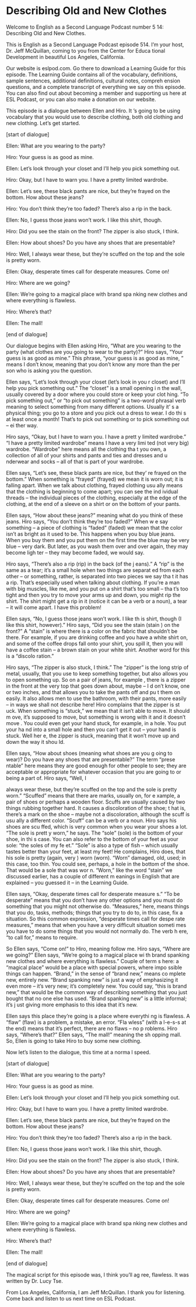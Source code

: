 # Describing Old and New Clothes

Welcome to English as a Second Language Podcast number 5 14: Describing Old and New Clothes.

This is English as a Second Language Podcast episode 514.  I’m your host, Dr. Jeff McQuillan, coming to you from the Center for Educa tional Development in beautiful Los Angeles, California.

Our website is eslpod.com.  Go there to download a Learning Guide for this episode.  The Learning Guide contains all of the vocabulary, definitions, sample sentences, additional definitions, cultural notes, compreh ension questions, and a complete transcript of everything we say on this episode.  You can also find out about becoming a member and supporting us here at ESL  Podcast, or you can also make a donation on our website.

This episode is a dialogue between Ellen and Hiro.  It ’s going to be using vocabulary that you would use to describe clothing, both old clothing and new clothing.  Let’s get started.

[start of dialogue]

Ellen:  What are you wearing to the party?

Hiro:  Your guess is as good as mine.

Ellen:  Let’s look through your closet and I’ll help you pick something out.

Hiro:  Okay, but I have to warn you.  I have a pretty limited wardrobe.

Ellen:  Let’s see, these black pants are nice, but they’re  frayed on the bottom. How about these jeans?

Hiro:  You don’t think they’re too faded?  There’s also  a rip in the back.

Ellen:  No, I guess those jeans won’t work.  I like this shirt, though.

Hiro:  Did you see the stain on the front?  The zipper is also stuck, I think.

Ellen:  How about shoes?  Do you have any shoes that are presentable?

 Hiro:  Well, I always wear these, but they’re scuffed on the top and the sole is pretty worn.

Ellen:  Okay, desperate times call for desperate measures.   Come on!

Hiro:  Where are we going?

Ellen:  We’re going to a magical place with brand spa nking new clothes and where everything is flawless.

Hiro:  Where’s that?

Ellen:  The mall!

[end of dialogue]

Our dialogue begins with Ellen asking Hiro, “What are you wearing to the party (what clothes are you going to wear to the party)?”  Hiro says, “Your guess is as good as mine.”  This phrase, “your guess is as good as mine, ” means I don’t know, meaning that you don’t know any more than the per son who is asking you the question.

Ellen says, “Let’s look through your closet (let’s look in you r closet) and I’ll help you pick something out.”  The “closet” is a small opening i n the wall, usually covered by a door where you could store or keep your clot hing.  “To pick something out,” or “to pick out something” is a two-word  phrasal verb meaning to select something from many different options.  Usually it’ s a physical thing; you go to a store and you pick out a dress to wear.  I do thi s at least once a month! That’s to pick out something or to pick something out – ei ther way.

Hiro says, “Okay, but I have to warn you.  I have a prett y limited wardrobe.”  “I have a pretty limited wardrobe” means I have a very limi ted (not very big) wardrobe.  “Wardrobe” here means all the clothing tha t you own, a collection of all of your shirts and pants and ties and dresses and u nderwear and socks – all of that is part of your wardrobe.

Ellen says, “Let’s see, these black pants are nice, but they’ re frayed on the bottom.”  When something is “frayed” (frayed) we mean it is worn out; it is falling apart.  When we talk about clothing, frayed clothing usu ally means that the clothing is beginning to come apart; you can see the ind ividual threads – the individual pieces of the clothing, especially at the edge  of the clothing, at the end of a sleeve on a shirt or on the bottom of your pants.

 Ellen says, “How about these jeans?” meaning what do you  think of these jeans. Hiro says, “You don’t think they’re too faded?”  When w e say something – a piece of clothing is “faded” (faded) we mean that the color isn’t as bright as it used to be.  This happens when you buy blue jeans.  When  you buy them and you put them on the first time the blue may be very blue  – very dark.  But later, as you wash them over and over again, they may become ligh ter – they may become faded, we would say.

Hiro says, “There’s also a rip (rip) in the back (of the j eans).”  A “rip” is the same as a tear; it’s a small hole when two things are separat ed from each other – or something, rather, is separated into two pieces we say tha t it has a rip.  That’s especially used when talking about clothing.  If you’re a man with big muscles, like me, and you put on a shirt that’s too small – tha t’s too tight and then you try to move your arms up and down, you might rip the shirt.  The shirt might get a rip in it (notice it can be a verb or a noun), a tear – it will come apart.  I have this problem!

Ellen says, “No, I guess those jeans won’t work.  I like th is shirt, though (I like this shirt, however).”  Hiro says, “Did you see the stain (stain ) on the front?”  A “stain” is where there is a color on the fabric that shouldn’t be there.  For example, if you are drinking coffee and you have a white shirt on, and  some of the coffee drops fall onto your shirt, you spill it, then you will have a coffee stain – a brown stain on your white shirt.  Another word for this is a “discolo ration.”

Hiro says, “The zipper is also stuck, I think.”  The “zipper” is the long strip of metal, usually, that you use to keep something together,  but also allows you to open something up.  So on a pair of jeans, for example , there is a zipper in the front at the very top that goes down about, maybe – I d on’t know, one or two inches, and that allows you to take the pants off and pu t them on easily.  It also allows men to use the bathroom, with their pants, more  easily – in ways we shall not describe here!  Hiro complains that the zipper is st uck.  When something is “stuck,” we mean that it isn’t able to move.  It should m ove, it’s supposed to move, but something is wrong with it and it doesn’t move .  You could even get your hand stuck, for example, in a hole.  You put your ha nd into a small hole and then you can’t get it out – your hand is stuck.  Well her e, the zipper is stuck, meaning that it won’t move up and down the way it shou ld.

Ellen says, “How about shoes (meaning what shoes are you g oing to wear)?  Do you have any shoes that are presentable?”  The term “prese ntable” here means they are good enough for other people to see; they are  acceptable or appropriate for whatever occasion that you are going to or being a part of.  Hiro says, “Well, I

 always wear these, but they’re scuffed on the top and the  sole is pretty worn.” “Scuffed” means that there are marks, usually on, for e xample, a pair of shoes or perhaps a wooden floor.  Scuffs are usually caused by two things rubbing together hard.  It causes a discoloration of the shoe; t hat is, there’s a mark on the shoe – maybe not a discoloration, although the scuff is usu ally a different color. “Scuff” can be a verb or a noun.  Hiro says his shoes are scu ffed, which is very common when you wear your shoes a lot.  “The sole is prett y worn,” he says. The “sole” (sole) is the bottom of your shoe, in thi s case.  You can also refer to the bottom of your feet as your sole: “the soles of my fe et.”  “Sole” is also a type of fish – which usually tastes better than your feet, at least my feet!  He complains, Hiro does, that his sole is pretty (again, very ) worn (worn).  “Worn” damaged, old, used; in this case, too thin.  You could see, perhaps, a hole in the bottom of the shoe.  That would be a sole that was wor n.  “Worn,” like the word “stain” we discussed earlier, has a couple of different m eanings in English that are explained – you guessed it – in the Learning Guide.

Ellen says, “Okay, desperate times call for desperate measure s.”  “To be desperate” means that you don’t have any other options and you must do something that you might not otherwise do.  “Measures,”  here, means things that you do, tasks, methods; things that you try to do to, in this case, fix a situation. So this common expression, “desperate times call for despe rate measures,” means that when you have a very difficult situation someti mes you have to do some things that you would not normally do.  The verb h ere, “to call for,” means to require.

So Ellen says, “Come on!” to Hiro, meaning follow me.  Hiro says, “Where are we going?”  Ellen says, “We’re going to a magical place wi th brand spanking new clothes and where everything is flawless.”  Couple of term s here: a “magical place” would be a place with special powers, where impo ssible things can happen.  “Brand,” in the sense of “brand new,” means co mplete new, entirely new.  “Brand spanking new” is just a way of emphasizing it  even more – it’s very new; it’s completely new.  You could say, “this is brand new,” that would be the common way of describing something that you just bought  that no one else has used.  “Brand spanking new” is a little informal; it’s j ust giving more emphasis to this idea that it’s new.

Ellen says this place they’re going is a place where everythi ng is flawless.  A “flaw” (flaw) is a problem, a mistake, an error.  “Fla wless” (with a l-e-s-s at the end) means that it’s perfect, there are no flaws – no p roblems.  Hiro says, “Where’s that?”  Ellen says, “The mall!” meaning the sh opping mall.  So, Ellen is going to take Hiro to buy some new clothing.

 Now let’s listen to the dialogue, this time at a norma l speed.

[start of dialogue]

Ellen:  What are you wearing to the party?

Hiro:  Your guess is as good as mine.

Ellen:  Let’s look through your closet and I’ll help you pick something out.

Hiro:  Okay, but I have to warn you.  I have a pretty limited wardrobe.

Ellen:  Let’s see, these black pants are nice, but they’re  frayed on the bottom. How about these jeans?

Hiro:  You don’t think they’re too faded?  There’s also  a rip in the back.

Ellen:  No, I guess those jeans won’t work.  I like this shirt, though.

Hiro:  Did you see the stain on the front?  The zipper is also stuck, I think.

Ellen:  How about shoes?  Do you have any shoes that are presentable?

Hiro:  Well, I always wear these, but they’re scuffed on the top and the sole is pretty worn.

Ellen:  Okay, desperate times call for desperate measures.   Come on!

Hiro:  Where are we going?

Ellen:  We’re going to a magical place with brand spa nking new clothes and where everything is flawless.

Hiro:  Where’s that?

Ellen:  The mall!

[end of dialogue]

The magical script for this episode was, I think you’ll ag ree, flawless.  It was written by Dr. Lucy Tse.

 From Los Angeles, California, I am Jeff McQuillan.  I thank you for listening. Come back and listen to us next time on ESL Podcast.



